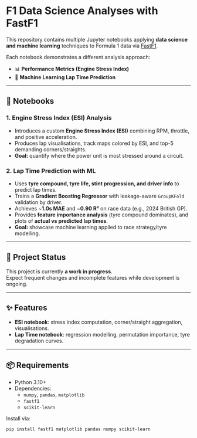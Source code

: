 # F1 Data Science Analyses with FastF1

This repository contains multiple Jupyter notebooks applying **data science and machine learning** techniques to Formula 1 data via [FastF1](https://theoehrly.github.io/Fast-F1/).

Each notebook demonstrates a different analysis approach:
- 📊 **Performance Metrics (Engine Stress Index)**  
- 🤖 **Machine Learning Lap Time Prediction**

---

## 📂 Notebooks

### 1. Engine Stress Index (ESI) Analysis
- Introduces a custom **Engine Stress Index (ESI)** combining RPM, throttle, and positive acceleration.  
- Produces lap visualisations, track maps colored by ESI, and top-5 demanding corners/straights.  
- **Goal:** quantify where the power unit is most stressed around a circuit.

### 2. Lap Time Prediction with ML
- Uses **tyre compound, tyre life, stint progression, and driver info** to predict lap times.  
- Trains a **Gradient Boosting Regressor** with leakage-aware `GroupKFold` validation by driver.  
- Achieves ~**1.0s MAE** and ~**0.90 R²** on race data (e.g., 2024 British GP).  
- Provides **feature importance analysis** (tyre compound dominates), and plots of **actual vs predicted lap times**.  
- **Goal:** showcase machine learning applied to race strategy/tyre modelling.

---

## 🚧 Project Status
This project is currently **a work in progress**.  
Expect frequent changes and incomplete features while development is ongoing.

---

## ✨ Features
- **ESI notebook**: stress index computation, corner/straight aggregation, visualisations.  
- **Lap Time notebook**: regression modelling, permutation importance, tyre degradation curves.  

---

## 📦 Requirements
- Python 3.10+
- Dependencies:
  - `numpy`, `pandas`, `matplotlib`
  - `fastf1`
  - `scikit-learn`

Install via:
```bash
pip install fastf1 matplotlib pandas numpy scikit-learn
